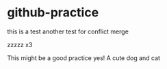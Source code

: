 # github-practice

this is a test another test for conflict merge


zzzzz
x3

This might be a good practice yes!
A cute dog and cat
